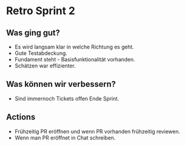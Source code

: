 # Retro Sprint 2

## Was ging gut?

-   Es wird langsam klar in welche Richtung es geht.
-   Gute Testabdeckung.
-   Fundament steht - Basisfunktionalität vorhanden.
-   Schätzen war effizienter.

## Was können wir verbessern?

-   Sind immernoch Tickets offen Ende Sprint.

## Actions

-   Frühzeitig PR eröffnen und wenn PR vorhanden frühzeitig reviewen.
-   Wenn man PR eröffnet in Chat schreiben.

